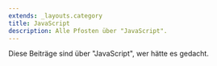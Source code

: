 ```yaml
---
extends: _layouts.category
title: JavaScript
description: Alle Pfosten über "JavaScript".
---
```

          
Diese Beiträge sind über "JavaScript", wer hätte es gedacht.
          